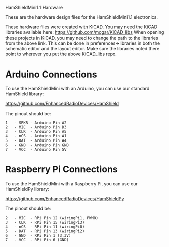 
HamShieldMini1.1 Hardware


These are the hardware design files for the HamShieldMini1.1 electronics.

These hardware files were created with KiCAD. 
You may need the KiCAD libraries available here: https://github.com/mogar/KiCAD_libs
When opening these projects in KiCAD, you may need to change the path to the libraries from the above link.
This can be done in preferences->libraries in both the schematic editor and the layout editor.
Make sure the libraries noted there point to wherever you put the above KiCAD_libs repo.

# Arduino Connections

To use the HamShieldMini with an Arduino, you can use our standard HamShield library: 

https://github.com/EnhancedRadioDevices/HamShield

The pinout should be:

    1	- SPKR - Arduino Pin A2
    2	- MIC  - Arduino Pin D3
    3	- CLK  - Arduino Pin A5
    4	- nCS  - Arduino Pin A1
    5	- DAT  - Arduino Pin A4
    6	- GND  - Arduino Pin GND
    7	- VCC  - Arduino Pin 5V

# Raspberry Pi Connections

To use the HamShieldMini with a Raspberry Pi, you can use our HamShieldPy library: 

https://github.com/EnhancedRadioDevices/HamShieldPy

The pinout should be:

    2	- MIC  - RPi Pin 12 (wiringPi1, PWM0)
    3	- CLK  - RPi Pin 15 (wiringPi3)
    4	- nCS  - RPi Pin 11 (wiringPi0)
    5	- DAT  - RPi Pin 13 (wiringPi2)
    6	- GND  - RPi Pin 1 (3.3V)
    7	- VCC  - RPi Pin 6 (GND)
